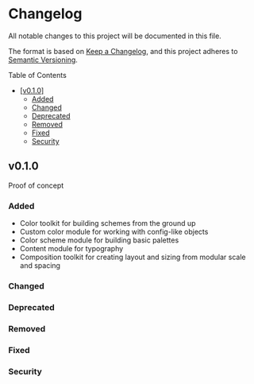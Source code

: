 # Changelog

All notable changes to this project will be documented in this file.

The format is based on [Keep a Changelog](https://keepachangelog.com/en/1.0.0/), and this project adheres to [Semantic Versioning](https://semver.org/spec/v2.0.0.html).

<!-- START doctoc generated TOC please keep comment here to allow auto update -->
<!-- DON'T EDIT THIS SECTION, INSTEAD RE-RUN doctoc TO UPDATE -->
Table of Contents

- [[v0.1.0]](#v010)
    - [Added](#added)
    - [Changed](#changed)
    - [Deprecated](#deprecated)
    - [Removed](#removed)
    - [Fixed](#fixed)
    - [Security](#security)

<!-- END doctoc generated TOC please keep comment here to allow auto update -->

## v0.1.0

Proof of concept

### Added

+ Color toolkit for building schemes from the ground up
+ Custom color module for working with config-like objects
+ Color scheme module for building basic palettes
+ Content module for typography
+ Composition toolkit for creating layout and sizing from modular scale and spacing

### Changed

### Deprecated

### Removed

### Fixed

### Security
